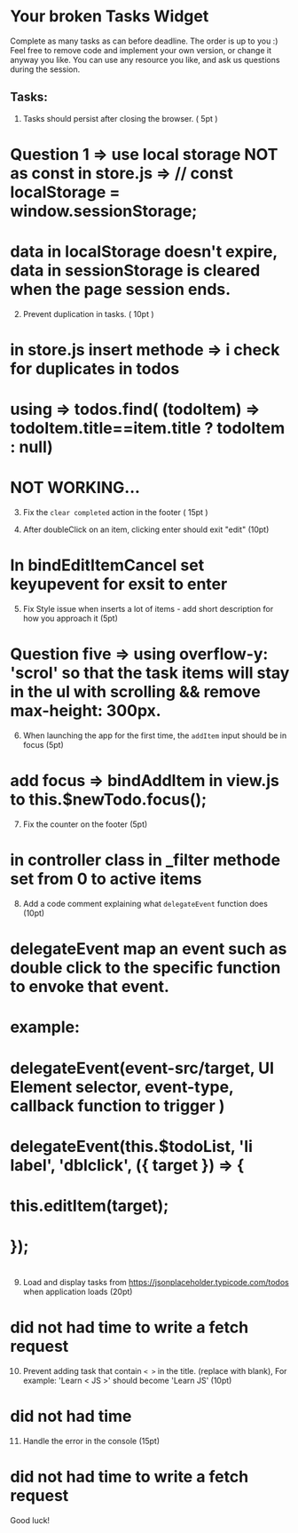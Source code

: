 # Your broken Tasks Widget
Complete as many tasks as can before deadline.
The order is up to you :)
Feel free to remove code and implement your own version, or change it anyway you like.
You can use any resource you like, and ask us questions during the session. 

## Tasks:
1.  Tasks should persist after closing the browser. ( 5pt )
# Question 1 => use local storage NOT as const in store.js => // const localStorage = window.sessionStorage;
# data in localStorage doesn't expire, data in sessionStorage is cleared when the page session ends.
2.  Prevent duplication in tasks. ( 10pt )
#   in store.js insert methode => i check for duplicates in todos
#   using => todos.find( (todoItem) =>  todoItem.title==item.title ? todoItem : null) 
#   NOT WORKING...
3.  Fix the `clear completed` action in the footer ( 15pt )

4.  After doubleClick on an item, clicking enter should exit "edit" (10pt)
# In bindEditItemCancel set keyupevent for exsit to enter

5.  Fix Style issue when inserts a lot of items - add short description for how you approach it (5pt)
# Question five => using overflow-y: 'scrol' so that the task items will stay in the ul with scrolling && remove max-height: 300px.

6.  When launching the app for the first time, the `addItem` input should be in focus (5pt)
#   add focus => bindAddItem in view.js to this.$newTodo.focus();

7.  Fix the counter on the footer (5pt)
#  in controller class in _filter methode set from 0 to active items

8.  Add a code comment explaining what `delegateEvent` function does (10pt)
# delegateEvent map an event such as double click to the specific function to envoke that event.
# example:
#     delegateEvent(event-src/target, UI Element selector, event-type, callback function to trigger   )       
#     delegateEvent(this.$todoList, 'li label', 'dblclick', ({ target }) => {
#      this.editItem(target);
#    });
#

9.  Load and display tasks from https://jsonplaceholder.typicode.com/todos when application loads (20pt)
# did not had time to write a fetch request

10. Prevent adding task that contain `< >` in the title. (replace with blank), For example: 'Learn < JS >' should become 'Learn JS' (10pt) 
# did not had time
11. Handle the error in the console (15pt)
# did not had time to write a fetch request

Good luck! 
